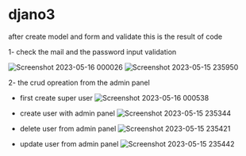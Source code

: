 # djano3

after create model and form and validate this is the result of code

1- check the mail and the password input validation 

![Screenshot 2023-05-16 000026](https://github.com/maelghamrawy/djano3/assets/28117071/7371c0c1-5c1b-4afb-b11f-01926a8c52e6)
![Screenshot 2023-05-15 235950](https://github.com/maelghamrawy/djano3/assets/28117071/4c8b0808-b08c-4aad-8844-cedfa21043aa)

2- the crud opreation from the admin panel 
 * first create super user
  ![Screenshot 2023-05-16 000538](https://github.com/maelghamrawy/djano3/assets/28117071/89bddc73-fe17-41bc-b0de-73bc37925453)
  
 * create user with admin panel
 ![Screenshot 2023-05-15 235344](https://github.com/maelghamrawy/djano3/assets/28117071/3fdd0b22-08b6-425c-bc3e-73eac8bd4bb6)

 * delete user from admin panel
 ![Screenshot 2023-05-15 235421](https://github.com/maelghamrawy/djano3/assets/28117071/b0078c11-c5e7-441d-8aea-382330acf595)
 
 * update user from admin panel
 ![Screenshot 2023-05-15 235442](https://github.com/maelghamrawy/djano3/assets/28117071/5b661536-3d4e-4468-89cf-5fc1b5fb0f42)
